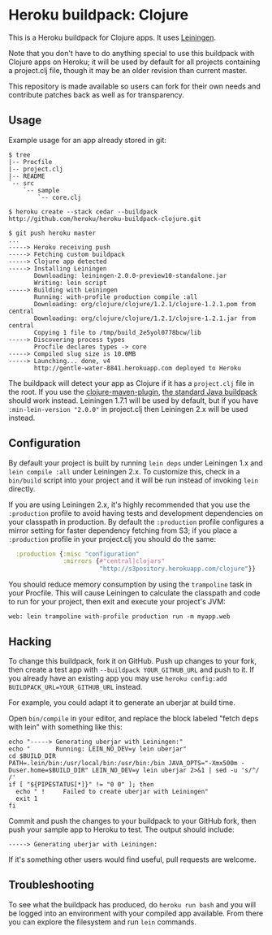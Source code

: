 # Heroku buildpack: Clojure

This is a Heroku buildpack for Clojure apps. It uses
[Leiningen](http://leiningen.org).

Note that you don't have to do anything special to use this buildpack
with Clojure apps on Heroku; it will be used by default for all
projects containing a project.clj file, though it may be an older
revision than current master. 

This repository is made available so users can fork for their own
needs and contribute patches back as well as for transparency.

## Usage

Example usage for an app already stored in git:

    $ tree
    |-- Procfile
    |-- project.clj
    |-- README
    `-- src
        `-- sample
            `-- core.clj

    $ heroku create --stack cedar --buildpack http://github.com/heroku/heroku-buildpack-clojure.git

    $ git push heroku master
    ...
    -----> Heroku receiving push
    -----> Fetching custom buildpack
    -----> Clojure app detected
    -----> Installing Leiningen
           Downloading: leiningen-2.0.0-preview10-standalone.jar
           Writing: lein script
    -----> Building with Leiningen
           Running: with-profile production compile :all
           Downloading: org/clojure/clojure/1.2.1/clojure-1.2.1.pom from central
           Downloading: org/clojure/clojure/1.2.1/clojure-1.2.1.jar from central
           Copying 1 file to /tmp/build_2e5yol0778bcw/lib
    -----> Discovering process types
           Procfile declares types -> core
    -----> Compiled slug size is 10.0MB
    -----> Launching... done, v4
           http://gentle-water-8841.herokuapp.com deployed to Heroku

The buildpack will detect your app as Clojure if it has a
`project.clj` file in the root. If you use the
[clojure-maven-plugin](https://github.com/talios/clojure-maven-plugin),
[the standard Java buildpack](http://github.com/heroku/heroku-buildpack-java)
should work instead. Leiningen 1.7.1 will be used by default, but if
you have `:min-lein-version "2.0.0"` in project.clj then Leiningen 2.x
will be used instead.

## Configuration

By default your project is built by running `lein deps` under
Leiningen 1.x and `lein compile :all` under Leiningen 2.x. To
customize this, check in a `bin/build` script into your project and it
will be run instead of invoking `lein` directly.

If you are using Leiningen 2.x, it's highly recommended that you use
the `:production` profile to avoid having tests and development
dependencies on your classpath in production. By default the
`:production` profile configures a mirror setting for faster
dependency fetching from S3; if you place a `:production` profile in
your project.clj you should do the same:

```clj
  :production {:misc "configuration"
               :mirrors {#"central|clojars"
                         "http://s3pository.herokuapp.com/clojure"}}
```

You should reduce memory consumption by using the `trampoline` task in
your Procfile. This will cause Leiningen to calculate the classpath
and code to run for your project, then exit and execute your project's
JVM:

    web: lein trampoline with-profile production run -m myapp.web

## Hacking

To change this buildpack, fork it on GitHub. Push up changes to your
fork, then create a test app with `--buildpack YOUR_GITHUB_URL` and
push to it. If you already have an existing app you may use
`heroku config:add BUILDPACK_URL=YOUR_GITHUB_URL` instead.

For example, you could adapt it to generate an uberjar at build time.

Open `bin/compile` in your editor, and replace the block labeled
"fetch deps with lein" with something like this:

    echo "-----> Generating uberjar with Leiningen:"
    echo "       Running: LEIN_NO_DEV=y lein uberjar"
    cd $BUILD_DIR
    PATH=.lein/bin:/usr/local/bin:/usr/bin:/bin JAVA_OPTS="-Xmx500m -Duser.home=$BUILD_DIR" LEIN_NO_DEV=y lein uberjar 2>&1 | sed -u 's/^/       /'
    if [ "${PIPESTATUS[*]}" != "0 0" ]; then
      echo " !     Failed to create uberjar with Leiningen"
      exit 1
    fi

Commit and push the changes to your buildpack to your GitHub fork,
then push your sample app to Heroku to test. The output should include:

    -----> Generating uberjar with Leiningen:

If it's something other users would find useful, pull requests are welcome.

## Troubleshooting

To see what the buildpack has produced, do `heroku run bash` and you
will be logged into an environment with your compiled app available.
From there you can explore the filesystem and run `lein` commands.
